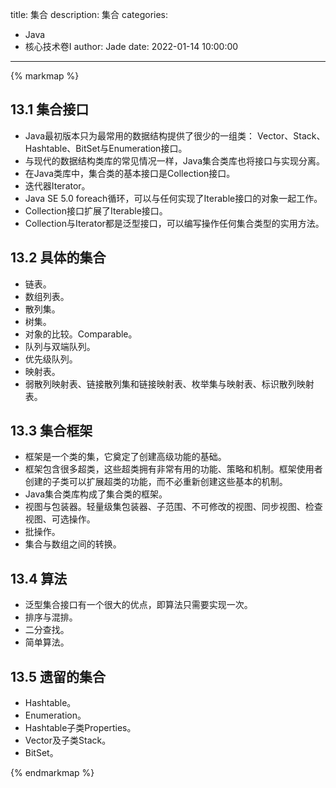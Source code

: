 title: 集合
description: 集合
categories: 
  - Java
  - 核心技术卷I
author: Jade
date: 2022-01-14 10:00:00
---

{% markmap %}

## 13.1 集合接口
- Java最初版本只为最常用的数据结构提供了很少的一组类： Vector、Stack、Hashtable、BitSet与Enumeration接口。
- 与现代的数据结构类库的常见情况一样，Java集合类库也将接口与实现分离。
- 在Java类库中，集合类的基本接口是Collection接口。
- 迭代器Iterator。
- Java SE 5.0 foreach循环，可以与任何实现了Iterable接口的对象一起工作。
- Collection接口扩展了Iterable接口。
- Collection与Iterator都是泛型接口，可以编写操作任何集合类型的实用方法。

## 13.2 具体的集合
- 链表。
- 数组列表。
- 散列集。
- 树集。
- 对象的比较。Comparable。
- 队列与双端队列。
- 优先级队列。
- 映射表。
- 弱散列映射表、链接散列集和链接映射表、枚举集与映射表、标识散列映射表。

## 13.3 集合框架
- 框架是一个类的集，它奠定了创建高级功能的基础。
- 框架包含很多超类，这些超类拥有非常有用的功能、策略和机制。框架使用者创建的子类可以扩展超类的功能，而不必重新创建这些基本的机制。
- Java集合类库构成了集合类的框架。
- 视图与包装器。轻量级集包装器、子范围、不可修改的视图、同步视图、检查视图、可选操作。
- 批操作。
- 集合与数组之间的转换。

## 13.4 算法
- 泛型集合接口有一个很大的优点，即算法只需要实现一次。
- 排序与混排。
- 二分查找。
- 简单算法。

## 13.5 遗留的集合
- Hashtable。
- Enumeration。
- Hashtable子类Properties。
- Vector及子类Stack。
- BitSet。

{% endmarkmap %}
